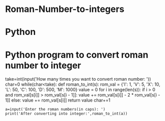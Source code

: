 # Roman-Number-to-integers 
# Python 

# Python program to convert roman number to integer

take=int(input('How many times you want to convert roman number: '))
char=0
while(char<take):
    def roman_to_int(s):
        rom_val = {'I': 1, 'V': 5, 'X': 10, 'L': 50, 'C': 100, 'D': 500, 'M': 1000}
        value = 0
        for i in range(len(s)):
            if i > 0 and rom_val[s[i]] > rom_val[s[i - 1]]:
                value += rom_val[s[i]] - 2 * rom_val[s[i - 1]]
            else:
                value += rom_val[s[i]]
        return value
    char+=1

    a=input('Enter the roman numbers(in caps): ')
    print('After converting into integer:',roman_to_int(a))
